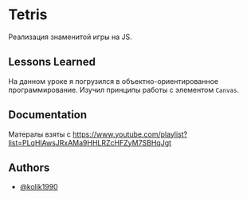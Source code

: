 
# Tetris
Реализация знаменитой игры на JS. 
 
## Lessons Learned
На данном уроке я погрузился в  объектно-ориентированное программирование. 
Изучил принципы работы с элементом `Canvas`.

## Documentation
Матералы взяты с https://www.youtube.com/playlist?list=PLqHlAwsJRxAMa9HHLRZcHFZyM7SBHqJgt

## Authors
- [@kolik1990](https://www.github.com/kolik1990)






